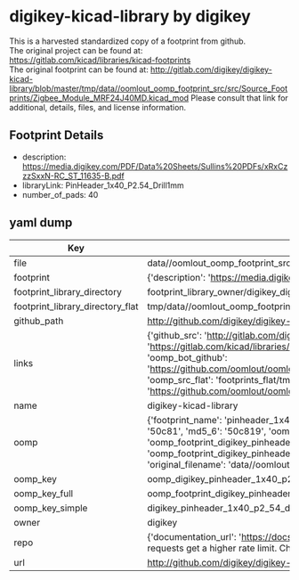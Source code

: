 # digikey-kicad-library by digikey  
This is a harvested standardized copy of a footprint from github.  
The original project can be found at:  
https://gitlab.com/kicad/libraries/kicad-footprints  
The original footprint can be found at:
http://gitlab.com/digikey/digikey-kicad-library/blob/master/tmp/data//oomlout_oomp_footprint_src/src/Source_Footprints/Zigbee_Module_MRF24J40MD.kicad_mod
Please consult that link for additional, details, files, and license information.  
## Footprint Details
* description: https://media.digikey.com/PDF/Data%20Sheets/Sullins%20PDFs/xRxCzzzSxxN-RC_ST_11635-B.pdf  
* libraryLink: PinHeader_1x40_P2.54_Drill1mm  
* number_of_pads: 40  
## yaml dump  
| Key | Value |  
| --- | --- |  
| file | data//oomlout_oomp_footprint_src/digikey-kicad-library/src/Source_Footprints/PinHeader_1x40_P2.54_Drill1mm.kicad_mod |  
| footprint | {'description': 'https://media.digikey.com/PDF/Data%20Sheets/Sullins%20PDFs/xRxCzzzSxxN-RC_ST_11635-B.pdf', 'libraryLink': 'PinHeader_1x40_P2.54_Drill1mm', 'number_of_pads': 40} |  
| footprint_library_directory | footprint_library_owner/digikey_digikey-kicad-library |  
| footprint_library_directory_flat | tmp/data//oomlout_oomp_footprint_src/footprints_flat/digikey_pinheader_1x40_p2_54_drill1mm_pinheader_1x40_p2_54_drill1mm/working |  
| github_path | http://github.com/digikey/digikey-kicad-library/blob/master/tmp/data//oomlout_oomp_footprint_src/src/Source_Footprints/PinHeader_1x40_P2.54_Drill1mm.kicad_mod |  
| links | {'github_src': 'http://gitlab.com/digikey/digikey-kicad-library/blob/master/tmp/data//oomlout_oomp_footprint_src/src/Source_Footprints/Zigbee_Module_MRF24J40MD.kicad_mod', 'github_src_repo': 'https://gitlab.com/kicad/libraries/kicad-footprints', 'oomp_bot': 'tmp/data//oomlout_oomp_footprint_src/footprints/digikey_pinheader_1x40_p2_54_drill1mm_pinheader_1x40_p2_54_drill1mm/working', 'oomp_bot_github': 'https://github.com/oomlout/oomlout_oomp_footprint_bot/tree/main/tmp/data//oomlout_oomp_footprint_src/footprints/digikey_pinheader_1x40_p2_54_drill1mm_pinheader_1x40_p2_54_drill1mm/working', 'oomp_src_flat': 'footprints_flat/tmp/data//oomlout_oomp_footprint_src/footprints_flat/digikey_pinheader_1x40_p2_54_drill1mm_pinheader_1x40_p2_54_drill1mm/working', 'oomp_src_flat_github': 'https://github.com/oomlout/oomlout_oomp_footprint_src/tree/main/tmp/data//oomlout_oomp_footprint_src/footprints_flat/digikey_pinheader_1x40_p2_54_drill1mm_pinheader_1x40_p2_54_drill1mm/working'} |  
| name | digikey-kicad-library |  
| oomp | {'footprint_name': 'pinheader_1x40_p2_54_drill1mm', 'library_name': 'pinheader_1x40_p2_54_drill1mm_kicad_mod', 'md5': '50c819bf4541bbdcb9e9e94923cd9cff', 'md5_10': '50c819bf45', 'md5_5': '50c81', 'md5_6': '50c819', 'oomp_key': 'oomp_digikey_pinheader_1x40_p2_54_drill1mm_pinheader_1x40_p2_54_drill1mm', 'oomp_key_extra': 'oomp_footprint_digikey_pinheader_1x40_p2_54_drill1mm_pinheader_1x40_p2_54_drill1mm', 'oomp_key_full': 'oomp_footprint_digikey_pinheader_1x40_p2_54_drill1mm_pinheader_1x40_p2_54_drill1mm_50c819', 'oomp_key_simple': 'digikey_pinheader_1x40_p2_54_drill1mm_pinheader_1x40_p2_54_drill1mm', 'original_filename': 'data//oomlout_oomp_footprint_src/digikey-kicad-library/src/Source_Footprints/PinHeader_1x40_P2.54_Drill1mm.kicad_mod', 'owner_name': 'digikey'} |  
| oomp_key | oomp_digikey_pinheader_1x40_p2_54_drill1mm_pinheader_1x40_p2_54_drill1mm |  
| oomp_key_full | oomp_footprint_digikey_pinheader_1x40_p2_54_drill1mm_pinheader_1x40_p2_54_drill1mm |  
| oomp_key_simple | digikey_pinheader_1x40_p2_54_drill1mm_pinheader_1x40_p2_54_drill1mm |  
| owner | digikey |  
| repo | {'documentation_url': 'https://docs.github.com/rest/overview/resources-in-the-rest-api#rate-limiting', 'message': "API rate limit exceeded for 84.66.142.224. (But here's the good news: Authenticated requests get a higher rate limit. Check out the documentation for more details.)"} |  
| url | http://github.com/digikey/digikey-kicad-library |  

